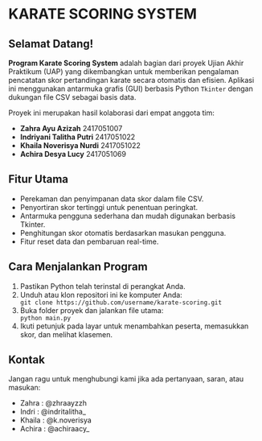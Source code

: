 <h1>KARATE SCORING SYSTEM</h1>

<h2>Selamat Datang!</h2>
<p>
<strong>Program Karate Scoring System</strong> adalah bagian dari proyek Ujian Akhir Praktikum (UAP) yang dikembangkan untuk memberikan pengalaman pencatatan skor pertandingan karate secara otomatis dan efisien. Aplikasi ini menggunakan antarmuka grafis (GUI) berbasis Python <code>Tkinter</code> dengan dukungan file CSV sebagai basis data.
</p>

<p>
Proyek ini merupakan hasil kolaborasi dari empat anggota tim:
</p>

<ul>
  <li><strong>Zahra Ayu Azizah</strong>          2417051007</li>
  <li><strong>Indriyani Talitha Putri</strong>   2417051022</li>
  <li><strong>Khaila Noverisya Nurdi</strong>    2417051022</li>
  <li><strong>Achira Desya Lucy</strong>         2417051069</li>
</ul>

<h2>Fitur Utama</h2>
<ul>
  <li>Perekaman dan penyimpanan data skor dalam file CSV.</li>
  <li>Penyortiran skor tertinggi untuk penentuan peringkat.</li>
  <li>Antarmuka pengguna sederhana dan mudah digunakan berbasis Tkinter.</li>
  <li>Penghitungan skor otomatis berdasarkan masukan pengguna.</li>
  <li>Fitur reset data dan pembaruan real-time.</li>
</ul>

<h2>Cara Menjalankan Program</h2>
<ol>
  <li>Pastikan Python telah terinstal di perangkat Anda.</li>
  <li>Unduh atau klon repositori ini ke komputer Anda:</li>
  <code>git clone https://github.com/username/karate-scoring.git</code>
  <li>Buka folder proyek dan jalankan file utama:</li>
  <code>python main.py</code>
  <li>Ikuti petunjuk pada layar untuk menambahkan peserta, memasukkan skor, dan melihat klasemen.</li>
</ol>

<h2>Kontak</h2>
<p>Jangan ragu untuk menghubungi kami jika ada pertanyaan, saran, atau masukan:</p>
<ul>
  <li>Zahra      : @zhraayzzh</li>
  <li>Indri      : @indritalitha_</li>
  <li>Khaila     : @k.noverisya</li>
  <li>Achira     : @achiraacy_</li>
</ul>
